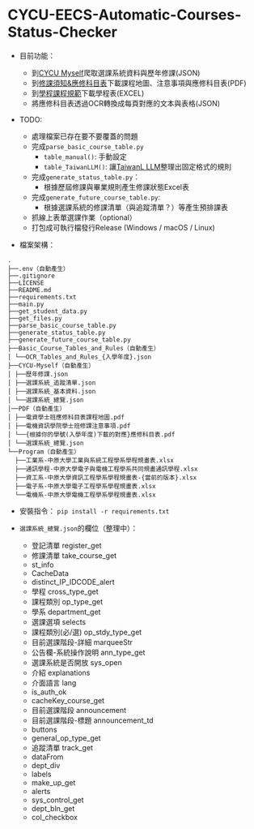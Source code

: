 # CYCU-EECS-Automatic-Courses-Status-Checker
- 目前功能：
    - 到[CYCU Myself](https://myself.cycu.edu.tw/)爬取選課系統資料與歷年修課(JSON)
    - 到[修課須知&應修科目表](https://bseecs.cycu.edu.tw/%e5%ad%b8%e7%94%9f%e5%ad%b8%e7%bf%92/%e6%87%89%e4%bf%ae%e7%a7%91%e7%9b%ae%e8%a1%a8%e5%8f%8a%e4%bf%ae%e8%aa%b2%e9%a0%88%e7%9f%a5/)下載課程地圖、注意事項與應修科目表(PDF)
    - 到[學程課程規範](https://bseecs.cycu.edu.tw/%e5%ad%b8%e7%94%9f%e5%ad%b8%e7%bf%92/%e5%ad%b8%e7%a8%8b%e8%aa%b2%e7%a8%8b%e8%a6%8f%e5%8a%83/)下載學程表(EXCEL)
    - 將應修科目表透過OCR轉換成每頁對應的文本與表格(JSON)

- TODO:
    - 處理檔案已存在要不要覆蓋的問題
    - 完成```parse_basic_course_table.py```
        - ```table_manual()```: 手動設定
        - ```table_TaiwanLLM()```: 讓[TaiwanL LLM](https://github.com/MiuLab/Taiwan-LLM)整理出固定格式的規則
    - 完成```generate_status_table.py```：
        - 根據歷屆修課與畢業規則產生修課狀態Excel表
    - 完成```generate_future_course_table.py```:
        - 根據選課系統的修課清單（與追蹤清單？）等產生預排課表
    - 抓線上表單選課作業（optional）
    - 打包成可執行檔發行Release (Windows / macOS / Linux)

- 檔案架構：
```
.
├──.env（自動產生）
├──.gitignore
├──LICENSE
├──README.md
├──requirements.txt
├──main.py
├──get_student_data.py
├──get_files.py
├──parse_basic_course_table.py
├──generate_status_table.py
├──generate_future_course_table.py
├──Basic_Course_Tables_and_Rules（自動產生）
│ └──OCR_Tables_and_Rules_{入學年度}.json
├──CYCU-Myself（自動產生）
│ ├──歷年修課.json
│ ├──選課系統_追蹤清單.json
│ ├──選課系統_基本資料.json
│ └──選課系統_總覽.json
│──PDF（自動產生）
│ ├──電資學士班應修科目表課程地圖.pdf
│ ├──電機資訊學院學士班修課注意事項.pdf
│ └──{根據你的學號(入學年度)下載的對應}應修科目表.pdf
│ └──選課系統_總覽.json
└──Program（自動產生）
  ├──工業系-中原大學工業與系統工程學系學程規畫表.xlsx
  ├──通訊學程-中原大學電子與電機工程學系共同規畫通訊學程.xlsx
  ├──資工系-中原大學資訊工程學系學程規畫表-{當前的版本}.xlsx
  ├──電子系-中原大學電子工程學系學程規畫表.xlsx
  └──電機系-中原大學電機工程學系學程規畫表.xlsx
```

- 安裝指令：
```pip install -r requirements.txt```

- ```選課系統_總覽.json```的欄位（整理中）：
    - 登記清單 register_get
    - 修課清單 take_course_get
    - st_info
    - CacheData
    - distinct_IP_IDCODE_alert
    - 學程 cross_type_get
    - 課程類別 op_type_get
    - 學系 department_get
    - 選課選項 selects
    - 課程類別(必/選) op_stdy_type_get
    - 目前選課階段-詳細 marqueeStr
    - 公告欄-系統操作說明 ann_type_get
    - 選課系統是否開放 sys_open
    - 介紹 explanations
    - 介面語言 lang
    - is_auth_ok
    - cacheKey_course_get
    - 目前選課階段 announcement
    - 目前選課階段-標題 announcement_td
    - buttons
    - general_op_type_get
    - 追蹤清單 track_get
    - dataFrom
    - dept_div
    - labels
    - make_up_get
    - alerts
    - sys_control_get
    - dept_bln_get
    - col_checkbox